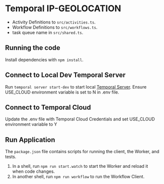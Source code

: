 # Temporal IP-GEOLOCATION


-  Activity Definitions to `src/activities.ts`.
-  Workflow Definitions to `src/workflows.ts`.
-  task queue name in `src/shared.ts`.

## Running the code

Install dependencies with `npm install`.

## Connect to Local Dev Temporal Server

Run `temporal server start-dev` to start local [Temporal Server](https://github.com/temporalio/cli/#installation).
Ensure USE_CLOUD environment variable is set to N in .env file.

## Connect to Temporal Cloud
Update the .env file with Temporal Cloud Credentials and set USE_CLOUD environment variable to Y

## Run Application
The `package.json` file contains scripts for running the client, the Worker, and tests.

1. In a shell, run `npm run start.watch` to start the Worker and reload it when code changes.
1. In another shell, run `npm run workflow` to run the Workflow Client.
